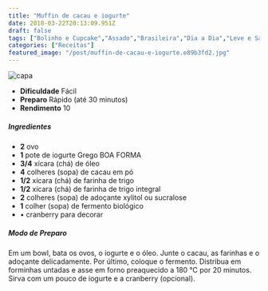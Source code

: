 ```yaml
---
title: "Muffin de cacau e iogurte"
date: 2018-03-22T20:13:09.951Z
draft: false
tags: ["Bolinho e Cupcake","Assado","Brasileira","Dia a Dia","Leve e Saudável","Bolo","Iogurte"]
categories: ["Receitas"]
featured_image: "/post/muffin-de-cacau-e-iogurte.e89b3fd2.jpg"
---
```


![capa](/post/muffin-de-cacau-e-iogurte.e89b3fd2.jpg)

*   **Dificuldade** Fácil
*   **Preparo** Rápido (até 30 minutos)
*   **Rendimento** 10

##### Ingredientes

*   **2** ovo
*   **1** pote de iogurte Grego BOA FORMA
*   **3/4** xícara (chá) de óleo
*   **4** colheres (sopa) de cacau em pó
*   **1/2** xícara (chá) de farinha de trigo
*   **1/2** xícara (chá) de farinha de trigo integral
*   **2** colheres (sopa) de adoçante xylitol ou sucralose
*   **1** colher (sopa) de fermento biológico
*   • cranberry para decorar

##### Modo de Preparo

Em um bowl, bata os ovos, o iogurte e o óleo. Junte o cacau, as farinhas e o adoçante delicadamente. Por último, coloque o fermento. Distribua em forminhas untadas e asse em forno preaquecido a 180 °C por 20 minutos. Sirva com um pouco de iogurte e a cranberry (opcional).
